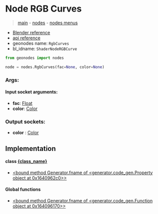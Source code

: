 # Node RGB Curves

> [main](../structure.md) - [nodes](nodes.md) - [nodes menus](nodes_menus.md)

- [Blender reference](https://docs.blender.org/manual/en/latest/modeling/geometry_nodes/color/rgb_curves.html)
- [api reference](https://docs.blender.org/api/current/bpy.types.ShaderNodeRGBCurve.html)
- geonodes name: `RgbCurves`
- bl_idname: `ShaderNodeRGBCurve`

```python
from geonodes import nodes

node = nodes.RgbCurves(fac=None, color=None)
```

### Args:

#### Input socket arguments:

- **fac**: [Float](Float.md)
- **color**: [Color](Color.md)

### Output sockets:

- **color** : [Color](Color.md)

## Implementation

#### class [{class_name}]({class_name}.md)

 - [<bound method Generator.fname of <generator.code_gen.Property object at 0x1640962c0>>](Color.md#rgb_curves-property)
#### Global functions

 - [<bound method Generator.fname of <generator.code_gen.Function object at 0x164096170>>](function.md#rgb_curves)
